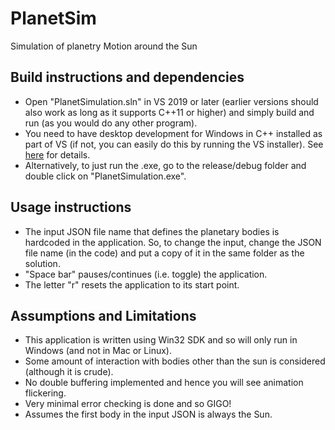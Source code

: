 # PlanetSim
Simulation of planetry Motion around the Sun


## Build instructions and dependencies
- Open "PlanetSimulation.sln" in VS 2019 or later (earlier versions should also work as long as it supports C++11 or higher) and simply build and run (as you would do any other program). 
- You need to have desktop development for Windows in C++ installed as part of VS (if not, you can easily do this by running the VS installer). See [here](https://docs.microsoft.com/en-us/cpp/windows/walkthrough-creating-windows-desktop-applications-cpp?view=msvc-160) for details.
- Alternatively, to just run the .exe, go to the release/debug folder and double click on "PlanetSimulation.exe".

## Usage instructions
- The input JSON file name that defines the planetary bodies is hardcoded in the application. So, to change the input, change the JSON file name (in the code) and put a copy of it in the same folder as the solution.
- "Space bar" pauses/continues (i.e. toggle) the application.
- The letter "r" resets the application to its start point.

## Assumptions and Limitations
- This application is written using Win32 SDK and so will only run in Windows (and not in Mac or Linux).
- Some amount of interaction with bodies other than the sun is considered (although it is crude).
- No double buffering implemented and hence you will see animation flickering.
- Very minimal error checking is done and so GIGO!
- Assumes the first body in the input JSON is always the Sun.
